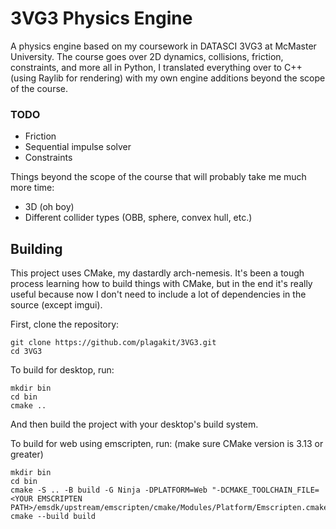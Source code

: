 # 3VG3 Physics Engine

A physics engine based on my coursework in DATASCI 3VG3 at McMaster University. 
The course goes over 2D dynamics, collisions, friction, constraints, and more all in Python,
I translated everything over to C++ (using Raylib for rendering) with my own engine additions 
beyond the scope of the course.

### TODO
- Friction
- Sequential impulse solver
- Constraints

Things beyond the scope of the course that will probably take me much more time:
- 3D (oh boy)
- Different collider types (OBB, sphere, convex hull, etc.)


## Building

This project uses CMake, my dastardly arch-nemesis. It's been a tough process learning how
to build things with CMake, but in the end it's really useful because now I don't need to
include a lot of dependencies in the source (except imgui).

First, clone the repository:
```
git clone https://github.com/plagakit/3VG3.git
cd 3VG3
```

To build for desktop, run:
```
mkdir bin
cd bin
cmake ..
```
And then build the project with your desktop's build system.

To build for web using emscripten, run: (make sure CMake version is 3.13 or greater)
```
mkdir bin
cd bin
cmake -S .. -B build -G Ninja -DPLATFORM=Web "-DCMAKE_TOOLCHAIN_FILE=<YOUR EMSCRIPTEN PATH>/emsdk/upstream/emscripten/cmake/Modules/Platform/Emscripten.cmake"
cmake --build build
```